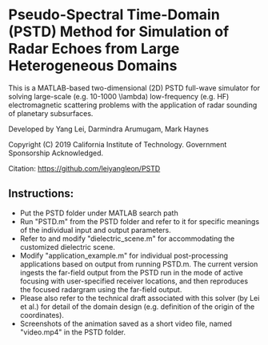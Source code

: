 # Pseudo-Spectral Time-Domain (PSTD) Method for Simulation of Radar Echoes from Large Heterogeneous Domains

This is a MATLAB-based two-dimensional (2D) PSTD full-wave simulator for solving large-scale (e.g. 10-1000 \lambda) low-frequency (e.g. HF) electromagnetic scattering problems with the application of radar sounding of planetary subsurfaces.

Developed by Yang Lei, Darmindra Arumugam, Mark Haynes

Copyright (C) 2019 California Institute of Technology.  Government Sponsorship Acknowledged.

Citation: https://github.com/leiyangleon/PSTD


## Instructions:

* Put the PSTD folder under MATLAB search path
* Run "PSTD.m" from the PSTD folder and refer to it for specific meanings of the individual input and output parameters.
* Refer to and modify "dielectric_scene.m" for accommodating the customized dielectric scene.
* Modify "application_example.m" for individual post-processing applications based on output from running PSTD.m. The current version ingests the far-field output from the PSTD run in the mode of active focusing with user-specified receiver locations, and then reproduces the focused radargram using the far-field output.
* Please also refer to the technical draft associated with this solver (by Lei et al.) for detail of the domain design (e.g. definition of the origin of the coordinates).
* Screenshots of the animation saved as a short video file, named "video.mp4" in the PSTD folder.
